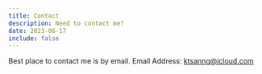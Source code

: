 ```yaml
---
title: Contact
description: Need to contact me?
date: 2023-06-17
include: false
---
```


Best place to contact me is by email.
Email Address: ktsanng@icloud.com

